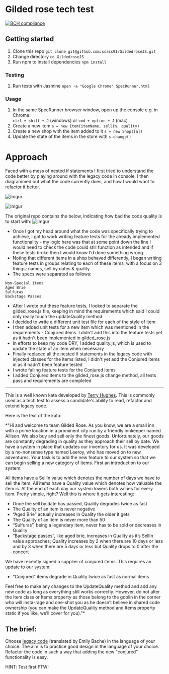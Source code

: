 # Gilded rose tech test

[![BCH compliance](https://bettercodehub.com/edge/badge/scass91/GildedroseJS?branch=master)](https://bettercodehub.com/)

## Getting started

1. Clone this repo `git clone git@github.com:scass91/GildedroseJS.git`
2. Change directory `cd GildedroseJS`
3. Run npm to install dependencies `npm install`

### Testing

1. Run tests with Jasmine `open -a "Google Chrome" SpecRunner.html`

### Usage
1. In the same SpecRunner browser window, open up the console e.g. in Chrome:  
  `ctrl + shift + J` (windows) or
 `cmd + option + J` (mac)
2. Create a new item `a = new Item(itemName, sellIn, quality)`
3. Create a new shop with the item added to it `s = new Shop([a])`
4. Update the state of the items in the store with `s.change()`

# Approach

Faced with a mess of nested if statements I first tried to understand the code better by playing around with the legacy code in console, I then diagrammed out what the code currently does, and how I would want to refactor it better.

![Imgur](https://i.imgur.com/C62xtVK.png)

![Imgur](https://i.imgur.com/dfAID7s.png)

The original repo contains the below, indicating how bad the code quality is to start with:
![Imgur](https://i.imgur.com/AAaXXTA.png)


* Once I got my head around what the code was specifically trying to achieve, I got to work writing feature tests for the already implemented functionality - my logic here was that at some point down the line I would need to check the code could still function as intended and if these tests broke then I would know I'd done something wrong
* Noting that different items in a shop behaved differently, I began writing feature tests in groups relating to each of these items, with a focus on 3 things; names, sell by dates & quality
* The specs were separated as follows:
```
Non-Special items
Aged Brie
Sulfuras
Backstage Passes
```
* After I wrote out these feature tests, I looked to separate the gilded_rose.js file, keeping in mind the requirements which said I could only really touch the updateQuality method
* I decided to write a different unit test file for each of the style of item
* I then added unit tests for a new item which was mentioned in the requirements - Conjured items. I didn't add this into the feature tests yet as it hadn't been implemented in gilded_rose.js
* In efforts to keep my code DRY, I added quality.js, which is used to update the state of an item when necessary
* Finally replaced all the nested if statements in the legacy code with injected classes for the items listed, I didn't yet add the Conjured items in as it hadn't been feature tested
* I wrote failing feature tests for the Conjured items
* I added Conjured items to the gilded_rose.js change method, all tests pass and requirements are completed

--------

This is a well known kata developed by [Terry Hughes](http://iamnotmyself.com/2011/02/13/refactor-this-the-gilded-rose-kata/). This is commonly used as a tech test to assess a candidate's ability to read, refactor and extend legacy code.

Here is the text of the kata:

*"Hi and welcome to team Gilded Rose. As you know, we are a small inn with a prime location in a prominent city run by a friendly innkeeper named Allison. We also buy and sell only the finest goods. Unfortunately, our goods are constantly degrading in quality as they approach their sell by date. We have a system in place that updates our inventory for us. It was developed by a no-nonsense type named Leeroy, who has moved on to new adventures. Your task is to add the new feature to our system so that we can begin selling a new category of items. First an introduction to our system:

All items have a SellIn value which denotes the number of days we have to sell the item. All items have a Quality value which denotes how valuable the item is. At the end of each day our system lowers both values for every item. Pretty simple, right? Well this is where it gets interesting:

- Once the sell by date has passed, Quality degrades twice as fast
- The Quality of an item is never negative
- “Aged Brie” actually increases in Quality the older it gets
- The Quality of an item is never more than 50
- “Sulfuras”, being a legendary item, never has to be sold or decreases in Quality
- “Backstage passes”, like aged brie, increases in Quality as it’s SellIn value approaches; Quality increases by 2 when there are 10 days or less and by 3 when there are 5 days or less but Quality drops to 0 after the concert

We have recently signed a supplier of conjured items. This requires an update to our system:

* “Conjured” items degrade in Quality twice as fast as normal items

Feel free to make any changes to the UpdateQuality method and add any new code as long as everything still works correctly. However, do not alter the Item class or Items property as those belong to the goblin in the corner who will insta-rage and one-shot you as he doesn’t believe in shared code ownership (you can make the UpdateQuality method and Items property static if you like, we’ll cover for you)."*

## The brief:

Choose [legacy code](https://github.com/emilybache/GildedRose-Refactoring-Kata) (translated by Emily Bache) in the language of your choice. The aim is to practice good design in the language of your choice. Refactor the code in such a way that adding the new "conjured" functionality is easy.

HINT: Test first FTW!
